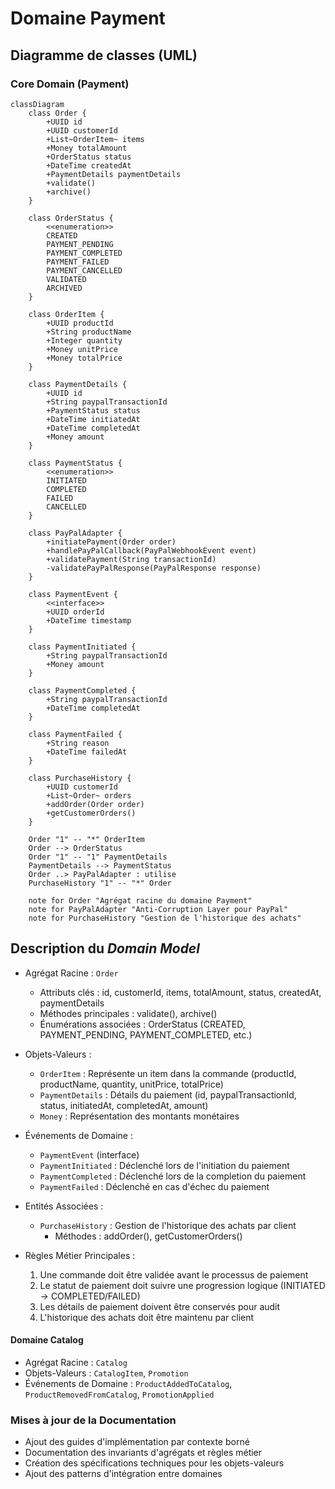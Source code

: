 # Domaine Payment

## Diagramme de classes (UML)

### Core Domain (Payment)

```mermaid
classDiagram
    class Order {
        +UUID id
        +UUID customerId
        +List~OrderItem~ items
        +Money totalAmount
        +OrderStatus status
        +DateTime createdAt
        +PaymentDetails paymentDetails
        +validate()
        +archive()
    }

    class OrderStatus {
        <<enumeration>>
        CREATED
        PAYMENT_PENDING
        PAYMENT_COMPLETED
        PAYMENT_FAILED
        PAYMENT_CANCELLED
        VALIDATED
        ARCHIVED
    }

    class OrderItem {
        +UUID productId
        +String productName
        +Integer quantity
        +Money unitPrice
        +Money totalPrice
    }

    class PaymentDetails {
        +UUID id
        +String paypalTransactionId
        +PaymentStatus status
        +DateTime initiatedAt
        +DateTime completedAt
        +Money amount
    }

    class PaymentStatus {
        <<enumeration>>
        INITIATED
        COMPLETED
        FAILED
        CANCELLED
    }

    class PayPalAdapter {
        +initiatePayment(Order order)
        +handlePayPalCallback(PayPalWebhookEvent event)
        +validatePayment(String transactionId)
        -validatePayPalResponse(PayPalResponse response)
    }

    class PaymentEvent {
        <<interface>>
        +UUID orderId
        +DateTime timestamp
    }

    class PaymentInitiated {
        +String paypalTransactionId
        +Money amount
    }

    class PaymentCompleted {
        +String paypalTransactionId
        +DateTime completedAt
    }

    class PaymentFailed {
        +String reason
        +DateTime failedAt
    }

    class PurchaseHistory {
        +UUID customerId
        +List~Order~ orders
        +addOrder(Order order)
        +getCustomerOrders()
    }

    Order "1" -- "*" OrderItem
    Order --> OrderStatus
    Order "1" -- "1" PaymentDetails
    PaymentDetails --> PaymentStatus
    Order ..> PayPalAdapter : utilise
    PurchaseHistory "1" -- "*" Order

    note for Order "Agrégat racine du domaine Payment"
    note for PayPalAdapter "Anti-Corruption Layer pour PayPal"
    note for PurchaseHistory "Gestion de l'historique des achats"
```


## Description du _Domain Model_
- Agrégat Racine : `Order`
  - Attributs clés : id, customerId, items, totalAmount, status, createdAt, paymentDetails
  - Méthodes principales : validate(), archive()
  - Énumérations associées : OrderStatus (CREATED, PAYMENT_PENDING, PAYMENT_COMPLETED, etc.)

- Objets-Valeurs :
  - `OrderItem` : Représente un item dans la commande (productId, productName, quantity, unitPrice, totalPrice)
  - `PaymentDetails` : Détails du paiement (id, paypalTransactionId, status, initiatedAt, completedAt, amount)
  - `Money` : Représentation des montants monétaires


- Événements de Domaine :
  - `PaymentEvent` (interface)
  - `PaymentInitiated` : Déclenché lors de l'initiation du paiement
  - `PaymentCompleted` : Déclenché lors de la completion du paiement
  - `PaymentFailed` : Déclenché en cas d'échec du paiement

- Entités Associées :
  - `PurchaseHistory` : Gestion de l'historique des achats par client
    - Méthodes : addOrder(), getCustomerOrders()

- Règles Métier Principales :
  1. Une commande doit être validée avant le processus de paiement
  2. Le statut de paiement doit suivre une progression logique (INITIATED -> COMPLETED/FAILED)
  3. Les détails de paiement doivent être conservés pour audit
  4. L'historique des achats doit être maintenu par client

#### Domaine Catalog
- Agrégat Racine : `Catalog`
- Objets-Valeurs : `CatalogItem`, `Promotion`
- Événements de Domaine : `ProductAddedToCatalog`, `ProductRemovedFromCatalog`, `PromotionApplied`

### Mises à jour de la Documentation
- Ajout des guides d'implémentation par contexte borné
- Documentation des invariants d'agrégats et règles métier
- Création des spécifications techniques pour les objets-valeurs
- Ajout des patterns d'intégration entre domaines
